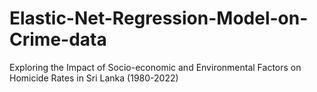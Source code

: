 # Elastic-Net-Regression-Model-on-Crime-data
Exploring the Impact of Socio-economic and Environmental Factors on Homicide Rates in Sri Lanka (1980-2022)

